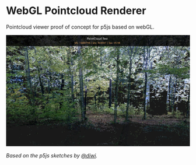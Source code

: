 # WebGL Pointcloud Renderer
Pointcloud viewer proof of concept for p5js based on webGL.

![Pointcloud](images/pointcloud_test.jpg)

*Based on the p5js sketches by [@diwi](https://github.com/diwi).*

